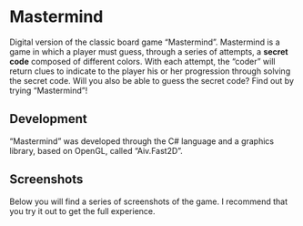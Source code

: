 # Mastermind

Digital version of the classic board game “Mastermind”. 
Mastermind is a game in which a player must guess, through a series of attempts, a <b>secret code</b> composed of different colors. With each attempt, the “coder” will return clues to indicate to the player his or her progression through solving the secret code. Will you also be able to guess the secret code? Find out by trying “Mastermind”!

## Development
“Mastermind” was developed through the C# language and a graphics library, based on OpenGL, called “Aiv.Fast2D”.

## Screenshots
Below you will find a series of screenshots of the game. I recommend that you try it out to get the full experience.
